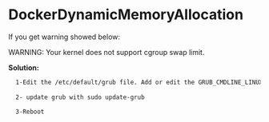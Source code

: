 # DockerDynamicMemoryAllocation
If you get warning showed below: 

  WARNING: Your kernel does not support cgroup swap limit.
	
**Solution:**
```bash
  1-Edit the /etc/default/grub file. Add or edit the GRUB_CMDLINE_LINUX line as GRUB_CMDLINE_LINUX="cgroup_enable=memory swapaccount=1"
	
  2- update grub with sudo update-grub
	
  3-Reboot	

```
